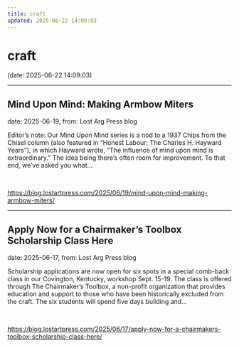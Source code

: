 ```yaml
---
title: craft
updated: 2025-06-22 14:09:03
---
```


# craft

(date: 2025-06-22 14:09:03)

---

## Mind Upon Mind: Making Armbow Miters

date: 2025-06-19, from: Lost Arg Press blog

Editor’s note: Our Mind Upon Mind series is a nod to a 1937 Chips from the Chisel column (also featured in “Honest Labour: The Charles H. Hayward Years”), in which Hayward wrote, “The influence of mind upon mind is extraordinary.” The idea being there’s often room for improvement. To that end, we’ve asked you what... 

<br> 

<https://blog.lostartpress.com/2025/06/19/mind-upon-mind-making-armbow-miters/>

---

## Apply Now for a Chairmaker’s Toolbox Scholarship Class Here

date: 2025-06-17, from: Lost Arg Press blog

Scholarship applications are now open for six spots in a special comb-back class in our Covington, Kentucky, workshop Sept. 15-19. The class is offered through The Chairmaker’s Toolbox, a non-profit organization that provides education and support to those who have been historically excluded from the craft. The six students will spend five days building and... 

<br> 

<https://blog.lostartpress.com/2025/06/17/apply-now-for-a-chairmakers-toolbox-scholarship-class-here/>

